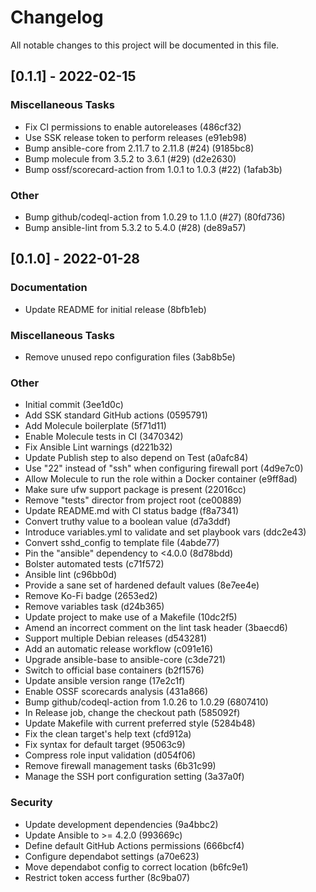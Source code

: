 # Changelog
All notable changes to this project will be documented in this file.

## [0.1.1] - 2022-02-15

### Miscellaneous Tasks

- Fix CI permissions to enable autoreleases (486cf32)
- Use SSK release token to perform releases (e91eb98)
- Bump ansible-core from 2.11.7 to 2.11.8 (#24) (9185bc8)
- Bump molecule from 3.5.2 to 3.6.1 (#29) (d2e2630)
- Bump ossf/scorecard-action from 1.0.1 to 1.0.3 (#22) (1afab3b)

### Other

- Bump github/codeql-action from 1.0.29 to 1.1.0 (#27) (80fd736)
- Bump ansible-lint from 5.3.2 to 5.4.0 (#28) (de89a57)

## [0.1.0] - 2022-01-28

### Documentation

- Update README for initial release (8bfb1eb)

### Miscellaneous Tasks

- Remove unused repo configuration files (3ab8b5e)

### Other

- Initial commit (3ee1d0c)
- Add SSK standard GitHub actions (0595791)
- Add Molecule boilerplate (5f71d11)
- Enable Molecule tests in CI (3470342)
- Fix Ansible Lint warnings (d221b32)
- Update Publish step to also depend on Test (a0afc84)
- Use "22" instead of "ssh" when configuring firewall port (4d9e7c0)
- Allow Molecule to run the role within a Docker container (e9ff8ad)
- Make sure ufw support package is present (22016cc)
- Remove "tests" director from project root (ce00889)
- Update README.md with CI status badge (f8a7341)
- Convert truthy value to a boolean value (d7a3ddf)
- Introduce variables.yml to validate and set playbook vars (ddc2e43)
- Convert sshd_config to template file (4abde77)
- Pin the "ansible" dependency to <4.0.0 (8d78bdd)
- Bolster automated tests (c71f572)
- Ansible lint (c96bb0d)
- Provide a sane set of hardened default values (8e7ee4e)
- Remove Ko-Fi badge (2653ed2)
- Remove variables task (d24b365)
- Update project to make use of a Makefile (10dc2f5)
- Amend an incorrect comment on the lint task header (3baecd6)
- Support multiple Debian releases (d543281)
- Add an automatic release workflow (c091e16)
- Upgrade ansible-base to ansible-core (c3de721)
- Switch to official base containers (b2f1576)
- Update ansible version range (17e2c1f)
- Enable OSSF scorecards analysis (431a866)
- Bump github/codeql-action from 1.0.26 to 1.0.29 (6807410)
- In Release job, change the checkout path (585092f)
- Update Makefile with current preferred style (5284b48)
- Fix the clean target's help text (cfd912a)
- Fix syntax for default target (95063c9)
- Compress role input validation (d054f06)
- Remove firewall management tasks (6b31c99)
- Manage the SSH port configuration setting (3a37a0f)

### Security

- Update development dependencies (9a4bbc2)
- Update Ansible to >= 4.2.0 (993669c)
- Define default GitHub Actions permissions (666bcf4)
- Configure dependabot settings (a70e623)
- Move dependabot config to correct location (b6fc9e1)
- Restrict token access further (8c9ba07)

<!-- generated by git-cliff -->
